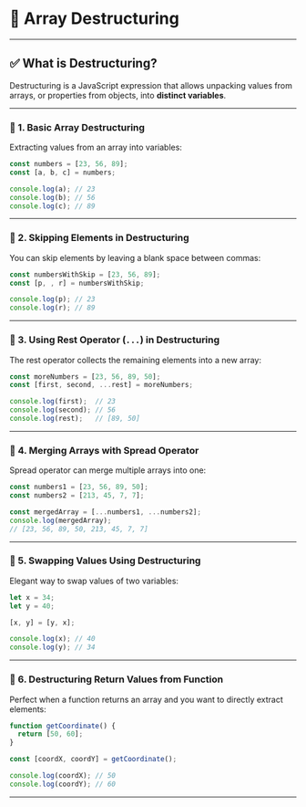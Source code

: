 # 📘 Array Destructuring

---

## ✅ What is Destructuring?

Destructuring is a JavaScript expression that allows unpacking values from arrays, or properties from objects, into **distinct variables**.

---

### 🔹 1. Basic Array Destructuring

Extracting values from an array into variables:

```js
const numbers = [23, 56, 89];
const [a, b, c] = numbers;

console.log(a); // 23
console.log(b); // 56
console.log(c); // 89
```

---

### 🔹 2. Skipping Elements in Destructuring

You can skip elements by leaving a blank space between commas:

```js
const numbersWithSkip = [23, 56, 89];
const [p, , r] = numbersWithSkip;

console.log(p); // 23
console.log(r); // 89
```

---

### 🔹 3. Using Rest Operator (`...`) in Destructuring

The rest operator collects the remaining elements into a new array:

```js
const moreNumbers = [23, 56, 89, 50];
const [first, second, ...rest] = moreNumbers;

console.log(first);  // 23
console.log(second); // 56
console.log(rest);   // [89, 50]
```

---

### 🔹 4. Merging Arrays with Spread Operator

Spread operator can merge multiple arrays into one:

```js
const numbers1 = [23, 56, 89, 50];
const numbers2 = [213, 45, 7, 7];

const mergedArray = [...numbers1, ...numbers2];
console.log(mergedArray); 
// [23, 56, 89, 50, 213, 45, 7, 7]
```

---

### 🔹 5. Swapping Values Using Destructuring

Elegant way to swap values of two variables:

```js
let x = 34;
let y = 40;

[x, y] = [y, x];

console.log(x); // 40
console.log(y); // 34
```

---

### 🔹 6. Destructuring Return Values from Function

Perfect when a function returns an array and you want to directly extract elements:

```js
function getCoordinate() {
  return [50, 60];
}

const [coordX, coordY] = getCoordinate();

console.log(coordX); // 50
console.log(coordY); // 60
```

---
